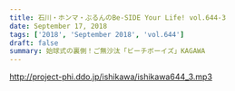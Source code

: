 ```yaml
---
title: 石川・ホンマ・ぶるんのBe-SIDE Your Life! vol.644-3
date: September 17, 2018
tags: ['2018', 'September 2018', 'vol.644']
draft: false
summary: 始球式の裏側！ご無沙汰「ビーチボーイズ」KAGAWA
---
```


http://project-phi.ddo.jp/ishikawa/ishikawa644_3.mp3